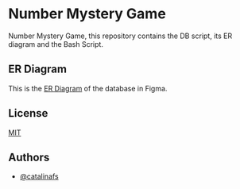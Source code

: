 # Number Mystery Game

Number Mystery Game, this repository contains the DB script, its ER diagram and the Bash Script.

## ER Diagram

This is the [ER Diagram](https://www.figma.com/community/file/1278890401830755785) of the database in Figma.

## License

[MIT](https://choosealicense.com/licenses/mit/)

## Authors

- [@catalinafs](https://github.com/catalinafs)
